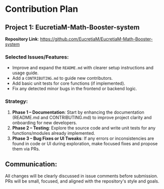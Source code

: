 # Contribution Plan

## Project 1: EucretiaM-Math-Booster-system
**Repository Link**: https://github.com/EucretiaM/EucretiaM-Math-Booster-system

### Selected Issues/Features:
- Improve and expand the `README.md` with clearer setup instructions and usage guide.
- Add a `CONTRIBUTING.md` to guide new contributors.
- Add basic unit tests for core functions (if implemented).
- Fix any detected minor bugs in the frontend or backend logic.

### Strategy:
1. **Phase 1 – Documentation**: Start by enhancing the documentation (README.md and CONTRIBUTING.md) to improve project clarity and onboarding for new developers.
2. **Phase 2 – Testing**: Explore the source code and write unit tests for any functions/modules already implemented.
3. **Phase 3 – Bug Fixes or UI Tweaks**: If any errors or inconsistencies are found in code or UI during exploration, make focused fixes and propose them via PRs.

## Communication:
All changes will be clearly discussed in issue comments before submission. PRs will be small, focused, and aligned with the repository's style and goals.
